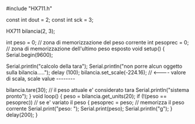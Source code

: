 #include "HX711.h"

const int dout = 2;
const int sck = 3;

HX711 bilancia(2, 3);

int peso = 0; // zona di memorizzazione del peso corrente
int pesoprec = 0; // zona di memorizzazione dell'ultimo peso esposto
void setup()
{
  Serial.begin(9600);

  Serial.println("calcolo della tara");
  Serial.println("non porre alcun oggetto sulla bilancia.....");
  delay (100);
  bilancia.set_scale(-224.16); // <---- valore di scala, scale value --------

  bilancia.tare(30); // il peso attuale e' considerato tara
  Serial.println("sistema pronto");
}
void loop()
{
  peso = bilancia.get_units(20);
  if (!(peso == pesoprec)) // se e' variato il peso
  {
    pesoprec = peso; // memorizza il peso corrente
    Serial.print("peso: ");
    Serial.print(peso);
    Serial.println("g");
  }
  delay(200);
}
